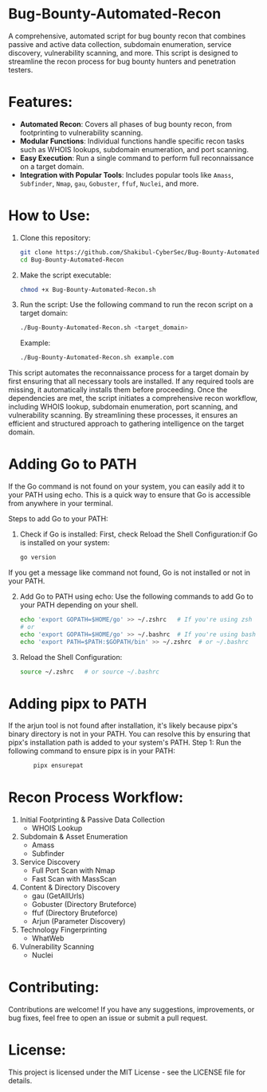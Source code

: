 # Bug-Bounty-Automated-Recon

A comprehensive, automated script for bug bounty recon that combines passive and active data collection, subdomain enumeration, service discovery, vulnerability scanning, and more. This script is designed to streamline the recon process for bug bounty hunters and penetration testers.

# Features:
- **Automated Recon**: Covers all phases of bug bounty recon, from footprinting to vulnerability scanning.
- **Modular Functions**: Individual functions handle specific recon tasks such as WHOIS lookups, subdomain enumeration, and port scanning.
- **Easy Execution**: Run a single command to perform full reconnaissance on a target domain.
- **Integration with Popular Tools**: Includes popular tools like `Amass`, `Subfinder`, `Nmap`, `gau`, `Gobuster`, `ffuf`, `Nuclei`, and more.

# How to Use:
1. Clone this repository:

   ```bash
   git clone https://github.com/Shakibul-CyberSec/Bug-Bounty-Automated-Recon.git
   cd Bug-Bounty-Automated-Recon
   ```
2. Make the script executable:

   ```bash
   chmod +x Bug-Bounty-Automated-Recon.sh
   ```
3. Run the script:
   Use the following command to run the recon script on a target domain:
   
   ```bash
   ./Bug-Bounty-Automated-Recon.sh <target_domain>
   ```
   Example:

   ```bash
   ./Bug-Bounty-Automated-Recon.sh example.com
   ```
 This script automates the reconnaissance process for a target domain by first ensuring that all necessary tools are installed. If any required tools are missing, it automatically installs them before proceeding. Once the dependencies are met, the script initiates a comprehensive recon workflow, including WHOIS lookup, subdomain enumeration, port scanning, and vulnerability scanning. By streamlining these processes, it ensures an efficient and structured approach to gathering intelligence on the target domain.
# Adding Go to PATH
If the Go command is not found on your system, you can easily add it to your PATH using echo. This is a quick way to ensure that Go is accessible from anywhere in your terminal.

Steps to add Go to your PATH:
1. Check if Go is installed: First, check  Reload the Shell Configuration:if Go is installed on your system:

   ```bash
   go version
   ```
If you get a message like command not found, Go is not installed or not in your PATH.

2. Add Go to PATH using echo: Use the following commands to add Go to your PATH depending on your shell.

   ```bash
   echo 'export GOPATH=$HOME/go' >> ~/.zshrc   # If you're using zsh
   # or
   echo 'export GOPATH=$HOME/go' >> ~/.bashrc  # If you're using bash
   echo 'export PATH=$PATH:$GOPATH/bin' >> ~/.zshrc  # or ~/.bashrc
   ```
3. Reload the Shell Configuration:

    ```bash
    source ~/.zshrc   # or source ~/.bashrc
    ```
# Adding pipx to PATH
  If the arjun tool is not found after installation, it's likely because pipx's binary directory is not in your PATH. You can resolve this by ensuring that pipx's installation path is added to your system's PATH.
Step 1: Run the following command to ensure pipx is in your PATH:
 ```bash
        pipx ensurepat
 ```

 
# Recon Process Workflow:
1. Initial Footprinting & Passive Data Collection
   - WHOIS Lookup
2. Subdomain & Asset Enumeration
   - Amass
   - Subfinder
3. Service Discovery
   - Full Port Scan with Nmap
   - Fast Scan with MassScan
4. Content & Directory Discovery
   - gau (GetAllUrls)
   - Gobuster (Directory Bruteforce)
   - ffuf (Directory Bruteforce)
   - Arjun (Parameter Discovery)
5. Technology Fingerprinting
   - WhatWeb
6. Vulnerability Scanning
   - Nuclei

# Contributing:
Contributions are welcome! If you have any suggestions, improvements, or bug fixes, feel free to open an issue or submit a pull request.
# License:
This project is licensed under the MIT License - see the LICENSE file for details.
   

